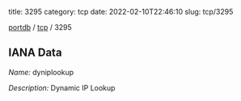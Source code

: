 title: 3295
category: tcp
date: 2022-02-10T22:46:10
slug: tcp/3295

[portdb](/) / [tcp](/category/tcp.html) / 3295


## IANA Data

_Name:_ dyniplookup

_Description:_ Dynamic IP Lookup

